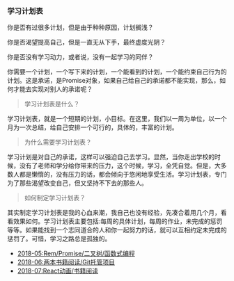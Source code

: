### 学习计划表

你是否有过很多计划，但是由于种种原因，计划搁浅？

你是否渴望提高自己，但是一直无从下手，最终虚度光阴？

你是否没有学习动力，或者说，没有一起学习的同伴？

你需要一个计划，一个写下来的计划，一个能看到的计划，一个能约束自己行为的计划。这是承诺，是Promise对象，如果自己给自己的承诺都不能实现，那么，如何才能去实现对别人的承诺呢？

> 学习计划表是什么？

学习计划表，就是一个短期的计划，小目标。在这里，我们以一周为单位，以一个月为一次总结，给自己安排一个可行的，具体的，丰富的计划。

> 为什么需要学习计划表？

学习计划是对自己的承诺，这样可以强迫自己去学习。显然，当你走出学校的时候，没有了老师和学分给你带来的压力，这个时候，学习，全凭自觉。但是，大多数人都是懒惰的，没有压力的话，都会倾向于悠闲地享受生活。学习计划表，专门为了那些渴望改变自己，但又坚持不下去的那些人。

> 如何制定学习计划表？

其实制定学习计划表是我的心血来潮，我自己也没有经验，先凑合着用几个月，看看效果如何。学习计划表主要包括:每周的具体计划，每周的作业，未完成的惩罚等等。如果能找到一个志同道合的人和你一起努力的话，就可以互相约定未完成的惩罚了。可惜，学习之路总是孤独的。

 - [2018-05:Rem/Promise/二叉树/函数式编程](https://github.com/beat-the-buzzer/plan/blob/master/2018-05/2018-05.md)
 - [2018-06:两本书籍阅读/Git托管项目](https://github.com/beat-the-buzzer/plan/blob/master/2018-06/2018-06.md)
 - [2018-07:React动画/书籍阅读](https://github.com/beat-the-buzzer/plan/blob/master/2018-07/2018-07.md)